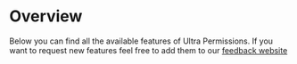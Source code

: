 # Overview
Below you can find all the available features of Ultra Permissions. If you want to request new features feel free to add them to our [feedback website](https://feedback.techscode.de/t/ultra-permissions)
